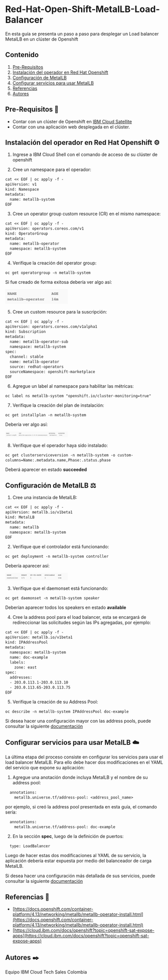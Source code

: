 # Red-Hat-Open-Shift-MetalLB-Load-Balancer

En esta guía se presenta un paso a paso para desplegar un Load balancer MetalLB en un clúster de Openshift


## Contenido
1. [Pre-Requisitos](#pre-requisitos-pencil)
2. [Instalación del operador en Red Hat Openshift](#instalación-del-operador-en-red-hat-openshift-⚙️)
3. [Configuración de MetalLB](#configuración-de-metallb-⚖️)
5. [Configurar servicios para usar MetalLB](#restauración-de-un-backup-alojado-en-ibm-cloud-object-storage-📂)
4. [Referencias](#referencias-📄)
4. [Autores](#autores-black_nib)

## Pre-Requisitos :pencil:
- Contar con un clúster de Openshift en [IBM Cloud Satellite](https://cloud.ibm.com/kubernetes/catalog/create?platformType=openshift&catalog_query=aHR0cHM6Ly9jbG91ZC5pYm0uY29tL2NhdGFsb2c%2FY2F0ZWdvcnk9Y29udGFpbmVycw%3D%3D)
- Contar con una aplicación web desplegada en el clúster.

## Instalación del operador en Red Hat Openshift :gear:

1. Ingrese a IBM Cloud Shell con el comando de acceso de su clúster de openshift

2. Cree un namespace para el operador:

```
cat << EOF | oc apply -f -
apiVersion: v1
kind: Namespace
metadata:
  name: metallb-system
EOF
```

3. Cree un operator group custom resource (CR) en el mismo namespace:

```
cat << EOF | oc apply -f -
apiVersion: operators.coreos.com/v1
kind: OperatorGroup
metadata:
  name: metallb-operator
  namespace: metallb-system
EOF
```

4. Verifique la creación del operator group:

```
oc get operatorgroup -n metallb-system
```

Si fue creado de forma exitosa debería ver algo así:

<img width="200" alt="" src="img/operatorgroup.png"> 


5. Cree un custom resource para la suscripción:

```
cat << EOF | oc apply -f -
apiVersion: operators.coreos.com/v1alpha1
kind: Subscription
metadata:
  name: metallb-operator-sub
  namespace: metallb-system
spec:
  channel: stable
  name: metallb-operator
  source: redhat-operators 
  sourceNamespace: openshift-marketplace
EOF
```

6. Agregue un label al namespace para habilitar las métricas:

```
oc label ns metallb-system "openshift.io/cluster-monitoring=true"
```

7. Verifique la creación del plan de instalación:

```
oc get installplan -n metallb-system
```

Debería ver algo así:

<img width="200" alt="" src="img/installplan.png"> 

8. Verifique que el operador haya sido instalado:

```
oc get clusterserviceversion -n metallb-system -o custom-columns=Name:.metadata.name,Phase:.status.phase
```

Deberá aparecer en estado **succeeded**


## Configuración de MetalLB :balance_scale:

1. Cree una instancia de MetalLB:

```
cat << EOF | oc apply -f -
apiVersion: metallb.io/v1beta1
kind: MetalLB
metadata:
  name: metallb
  namespace: metallb-system
EOF
```

2. Verifique que el controlador está funcionando:

```
oc get deployment -n metallb-system controller
```

Debería aparecer así:

<img width="200" alt="" src="img/controller.png"> 


3. Verifique que el daemonset está funcionando:

```
oc get daemonset -n metallb-system speaker
```

Deberían aparecer todos los speakers en estado **available**

4. Cree la address pool para el load balancer, esta se encargará de redireccionar las solicitudes según las IPs agregadas, por ejemplo:

```
cat << EOF | oc apply -f -
apiVersion: metallb.io/v1beta1
kind: IPAddressPool
metadata:
  namespace: metallb-system
  name: doc-example
  labels: 
    zone: east
spec:
  addresses:
  - 203.0.113.1-203.0.113.10
  - 203.0.113.65-203.0.113.75
EOF
```

5. Verifique la creación de su Address Pool:

```
oc describe -n metallb-system IPAddressPool doc-example
```

Si desea hacer una configuración mayor con las address pools, puede consultar la siguiente [documentación](https://docs.openshift.com/container-platform/4.13/networking/metallb/metallb-configure-address-pools.html#metallb-configure-address-pools)

## Configurar servicios para usar MetalLB :cloud: 

La última etapa del proceso consiste en configurar los servicios para usar el load balancer MetalLB. Para ello debe hacer dos modificaciones en el YAML del servicio que expone su aplicación:

1. Agregue una anotación donde incluya MetalLB y el nombre de su address pool:

```
  annotations:
    metallb.universe.tf/address-pool: <address_pool_name>
```

por ejemplo, si creó la address pool presentada en esta guía, el comando sería:

```
  annotations:
    metallb.universe.tf/address-pool: doc-example
```

2. En la sección **spec**, luego de la definición de puertos:

```
  type: LoadBalancer 
```

Luego de hacer estas dos modificaciones al YAML de su servicio, la aplicación debería estar expuesta por medio del balanceador de carga MetalLB.

Si desea hacer una configuración más detallada de sus servicios, puede consultar la siguiente [documentación](https://docs.openshift.com/container-platform/4.13/networking/metallb/metallb-configure-services.html#metallb-configure-services)

## Referencias :page_facing_up:
- [https://docs.openshift.com/container-platform/4.13/networking/metallb/metallb-operator-install.html](https://docs.openshift.com/container-platform/4.13/networking/metallb/metallb-operator-install.html)
- [https://cloud.ibm.com/docs/openshift?topic=openshift-sat-expose-apps](https://cloud.ibm.com/docs/openshift?topic=openshift-sat-expose-apps)


## Autores :black_nib:
Equipo IBM Cloud Tech Sales Colombia